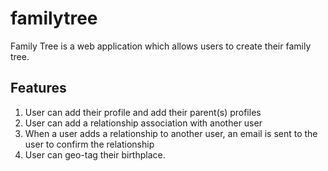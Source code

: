 # familytree
Family Tree is a web application which allows users to create their family tree.

Features
-------------------------------------------------------------------------------
1. User can add their profile and add their parent(s) profiles
2. User can add a relationship association with another user
3. When a user adds a relationship to another user, an email is sent to the user to confirm the relationship
4. User can geo-tag their birthplace.
